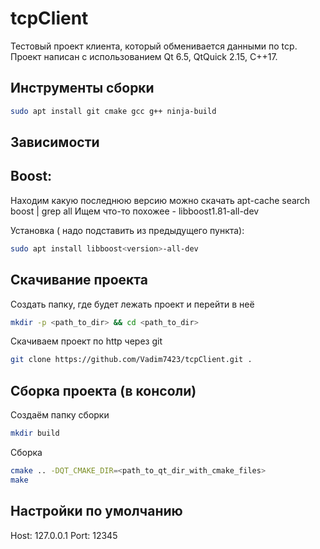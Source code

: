 # tcpClient

Тестовый проект клиента, который обменивается данными по tcp. Проект написан с использованием Qt 6.5, QtQuick 2.15, C++17.

## Инструменты сборки

```bash
sudo apt install git cmake gcc g++ ninja-build
```

## Зависимости

## Boost:

Находим какую последнюю версию можно скачать 
apt-cache search boost | grep all 
Ищем что-то похожее - libboost1.81-all-dev 

Установка (<version> надо подставить из предыдущего пункта): 
```bash
sudo apt install libboost<version>-all-dev 
```

## Скачивание проекта

Создать папку, где будет лежать проект и перейти в неё 
```bash
mkdir -p <path_to_dir> && cd <path_to_dir>
```
Скачиваем проект по http через git
```bash
git clone https://github.com/Vadim7423/tcpClient.git .
```

## Сборка проекта (в консоли)

Создаём папку сборки 
```bash
mkdir build
```
Сборка
```bash
cmake .. -DQT_CMAKE_DIR=<path_to_qt_dir_with_cmake_files> 
make
```
## Настройки по умолчанию
Host: 127.0.0.1
Port: 12345

